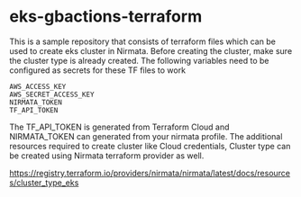 # eks-gbactions-terraform

This is a sample repository that consists of terraform files which can be used to create eks cluster in Nirmata. Before creating the cluster, make sure the cluster type is already created. The following variables need to be configured as secrets for these TF files to work

```
AWS_ACCESS_KEY
AWS_SECRET_ACCESS_KEY
NIRMATA_TOKEN
TF_API_TOKEN
```

The TF_API_TOKEN is generated from Terraform Cloud and NIRMATA_TOKEN can generated from your nirmata profile. The additional resources required to create cluster like Cloud credentials, Cluster type can be created using Nirmata terraform provider as well. 

https://registry.terraform.io/providers/nirmata/nirmata/latest/docs/resources/cluster_type_eks
